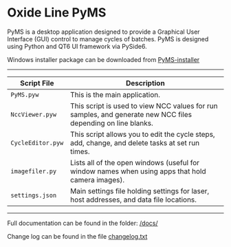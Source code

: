 # Oxide Line PyMS

PyMS is a desktop application designed to provide a Graphical User Interface (GUI) control to manage cycles of batches.
PyMS is designed using Python and QT6 UI framework via PySide6.

Windows installer package can be downloaded from [PyMS-installer](./distribution/PyMS-installer.exe)

---

| Script File       | Description                                                                                                |                                                                      
|-------------------|------------------------------------------------------------------------------------------------------------|
| `PyMS.pyw`        | This is the main application.                                                                              |
| `NccViewer.pyw`   | This script is used to view NCC values for run samples, and generate new NCC files depending on line blanks. |
| `CycleEditor.pyw` | This script allows you to edit the cycle steps, add, change, and delete tasks at set run times.            |
| `imagefiler.py`   | Lists all of the open windows  (useful for window names when using apps that hold camera images).          |
| `settings.json`   | Main settings file holding settings for laser, host addresses, and data file locations.                    |

---

Full documentation can be found in the folder: [/docs/](./docs/)

Change log can be found in the file [changelog.txt](./changelog.txt)




